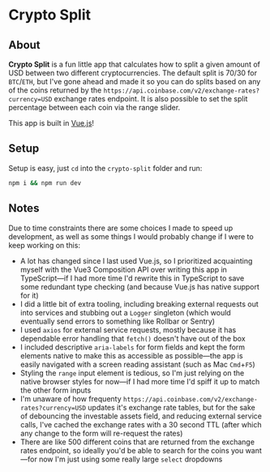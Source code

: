 # Crypto Split

## About
**Crypto Split** is a fun little app that calculates how to split a given amount of USD between two different cryptocurrencies. The default split is 70/30 for `BTC`/`ETH`, but I've gone ahead and made it so you can do splits based on any of the coins returned by the `https://api.coinbase.com/v2/exchange-rates?currency=USD` exchange rates endpoint. It is also possible to set the split percentage between each coin via the range slider.

This app is built in [Vue.js](https://vuejs.org/)!

## Setup

Setup is easy, just `cd` into the `crypto-split` folder and run:
```bash
npm i && npm run dev
```

## Notes

Due to time constraints there are some choices I made to speed up development, as well as some things I would probably change if I were to keep working on this:

- A lot has changed since I last used Vue.js, so I prioritized acquainting myself with the Vue3 Composition API over writing this app in TypeScript—if I had more time I'd rewrite this in TypeScript to save some redundant type checking (and because Vue.js has native support for it)
- I did a little bit of extra tooling, including breaking external requests out into services and stubbing out a `Logger` singleton (which would eventually send errors to something like Rollbar or Sentry)
- I used `axios` for external service requests, mostly because it has dependable error handling that `fetch()` doesn't have out of the box
- I included descriptive `aria-labels` for form fields and kept the form elements native to make this as accessible as possible—the app is easily navigated with a screen reading assistant (such as Mac `Cmd`+`F5`)
- Styling the `range` input element is tedious, so I'm just relying on the native browser styles for now—if I had more time I'd spiff it up to match the other form inputs
- I'm unaware of how frequenty `https://api.coinbase.com/v2/exchange-rates?currency=USD` updates it's exchange rate tables, but for the sake of debouncing the investable assets field, and reducing external service calls, I've cached the exchange rates with a 30 second TTL (after which any change to the form will re-request the rates)
- There are like 500 different coins that are returned from the exchange rates endpoint, so ideally you'd be able to search for the coins you want—for now I'm just using some really large `select` dropdowns
